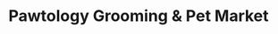 ---
title: "Pawtology Grooming & Pet Market"
url: /tampa/pawtology-grooming-and-pet-market/
shop: pet grooming
---